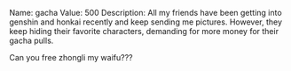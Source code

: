 Name: gacha
Value: 500
Description: All my friends have been getting into genshin and honkai recently and keep sending me pictures. However, they keep hiding their favorite characters, demanding for more money for their gacha pulls.

Can you free zhongli my waifu???
